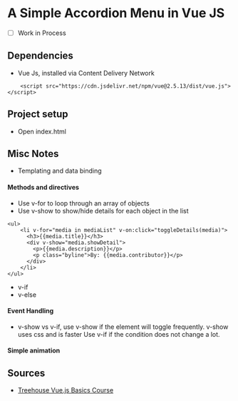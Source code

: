 # A Simple Accordion Menu in Vue JS

- [ ] Work in Process

## Dependencies

- Vue Js, installed via Content Delivery Network
```  
    <script src="https://cdn.jsdelivr.net/npm/vue@2.5.13/dist/vue.js"></script>
```

## Project setup

- Open index.html

## Misc Notes

- Templating and data binding

#### Methods and directives

- Use v-for to loop through an array of objects
- Use v-show to show/hide details for each object in the list
```
<ul>
    <li v-for="media in mediaList" v-on:click="toggleDetails(media)">
      <h3>{{media.title}}</h3> 
      <div v-show="media.showDetail">
        <p>{{media.description}}</p>
        <p class="byline">By: {{media.contributor}}</p>
      </div>
    </li>
</ul>
 ```
 
 - v-if
 - v-else
 
#### Event Handling
 
 - v-show vs v-if, use v-show if the element will toggle frequently. v-show uses css and is faster
    Use v-if if the condition does not change a lot.

#### Simple animation
 

## Sources

- [Treehouse Vue.js Basics Course](https://teamtreehouse.com/library/vuejs-basics)